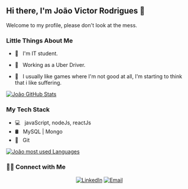 
## Hi there, I'm João Victor Rodrigues 👋

Welcome to my profile, please don't look at the mess.

### Little Things About Me

- 🌱 &nbsp; I'm IT student.

- 💼 &nbsp; Working as a Uber Driver.

- 🤔 &nbsp; I usually like games where I'm not good at all, I'm starting to think that i like suffering.


[![João GitHub Stats](https://github-readme-stats.vercel.app/api?username=jvrods&show_icons=true)](https://github.com/jvrods)

### My Tech Stack

- 💻 &nbsp; javaScript, nodeJs, reactJs
- 🛢 &nbsp; MySQL | Mongo
- 🔧 &nbsp; Git 

[![João most used Languages](https://github-readme-stats.anuraghazra1.vercel.app/api/top-langs/?username=jvrods)](https://github.com/jvrods)

### 🤝🏻 Connect with Me

<p align="center">
<a href="https://www.linkedin.com/in/jo%C3%A3o-victor-rodrigues-8451731a4"><img alt="LinkedIn" src="https://img.shields.io/badge/LinkedIn-João Victor-blue?style=flat-square&logo=linkedin"></a>
<a href="mailto:joaorodriguesvictor@outlook.com"><img alt="Email" src="https://img.shields.io/badge/Email-joaorodriguesvictor@outlook.com-blue?style=flat-square&logo=gmail"></a>
</p>

